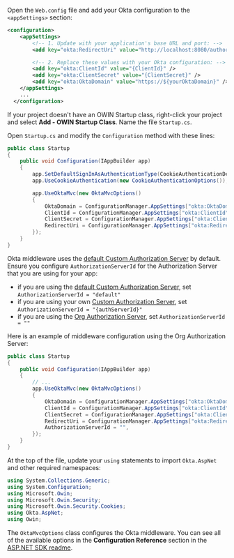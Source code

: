 Open the `Web.config` file and add your Okta configuration to the `<appSettings>` section:

```xml
<configuration>
    <appSettings>
        <!-- 1. Update with your application's base URL and port: -->
        <add key="okta:RedirectUri" value="http://localhost:8080/authorization-code/callback" />

        <!-- 2. Replace these values with your Okta configuration: -->
        <add key="okta:ClientId" value="{ClientId}" />
        <add key="okta:ClientSecret" value="{ClientSecret}" />
        <add key="okta:OktaDomain" value="https://${yourOktaDomain}" />
    </appSettings>
    ...
  </configuration>
```

If your project doesn't have an OWIN Startup class, right-click your project and select **Add - OWIN Startup Class**. Name the file `Startup.cs`.

Open `Startup.cs` and modify the `Configuration` method with these lines:

```csharp
public class Startup
{
    public void Configuration(IAppBuilder app)
    {
        app.SetDefaultSignInAsAuthenticationType(CookieAuthenticationDefaults.AuthenticationType);
        app.UseCookieAuthentication(new CookieAuthenticationOptions());

        app.UseOktaMvc(new OktaMvcOptions()
        {
            OktaDomain = ConfigurationManager.AppSettings["okta:OktaDomain"],
            ClientId = ConfigurationManager.AppSettings["okta:ClientId"],
            ClientSecret = ConfigurationManager.AppSettings["okta:ClientSecret"],
            RedirectUri = ConfigurationManager.AppSettings["okta:RedirectUri"],
        });
    }
}
```

Okta middleware uses the [default Custom Authorization Server](/docs/concepts/auth-servers/#default-custom-authorization-server) by default. Ensure you configure `AuthorizationServerId` for the Authorization Server that you are using for your app:

* if you are using the [default Custom Authorization Server](/docs/concepts/auth-servers/#default-custom-authorization-server), set `AuthorizationServerId = "default"`
* if you are using your own [Custom Authorization Server](/docs/concepts/auth-servers/#custom-authorization-server), set `AuthorizationServerId = "{authServerId}"`
* if you are using the [Org Authorization Server](/docs/concepts/auth-servers/#org-authorization-server), set `AuthorizationServerId = ""`

Here is an example of middleware configuration using the Org Authorization Server:

```csharp
public class Startup
{
    public void Configuration(IAppBuilder app)
    {
        // ...
        app.UseOktaMvc(new OktaMvcOptions()
        {
            OktaDomain = ConfigurationManager.AppSettings["okta:OktaDomain"],
            ClientId = ConfigurationManager.AppSettings["okta:ClientId"],
            ClientSecret = ConfigurationManager.AppSettings["okta:ClientSecret"],
            RedirectUri = ConfigurationManager.AppSettings["okta:RedirectUri"],
            AuthorizationServerId = "",
        });
    }
}
```

At the top of the file, update your `using` statements to import `Okta.AspNet` and other required namespaces:

```csharp
using System.Collections.Generic;
using System.Configuration;
using Microsoft.Owin;
using Microsoft.Owin.Security;
using Microsoft.Owin.Security.Cookies;
using Okta.AspNet;
using Owin;
```

The `OktaMvcOptions` class configures the Okta middleware. You can see all of the available options in the **Configuration Reference** section in the [ASP.NET SDK readme](https://github.com/okta/okta-aspnet/blob/master/docs/aspnet4x-mvc.md#configuration-reference).
